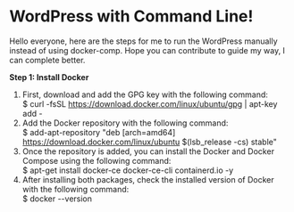 # WordPress with Command Line!
Hello everyone, here are the steps for me to run the WordPress manually instead of using docker-comp. Hope you can contribute to guide my way, I can complete better.

**Step 1: Install Docker**
1. First, download and add the GPG key with the following command:  
$ curl -fsSL https://download.docker.com/linux/ubuntu/gpg | apt-key add -
2. Add the Docker repository with the following command:  
$ add-apt-repository "deb [arch=amd64] https://download.docker.com/linux/ubuntu $(lsb_release -cs) stable"
3. Once the repository is added, you can install the Docker and Docker Compose using the following command:  
$ apt-get install docker-ce docker-ce-cli containerd.io  -y
4. After installing both packages, check the installed version of Docker with the following command:  
$ docker --version
